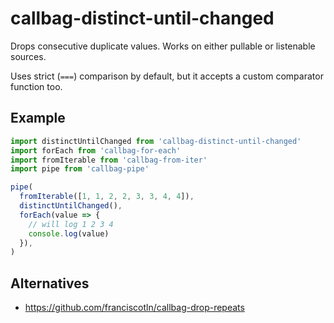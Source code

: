 # callbag-distinct-until-changed

Drops consecutive duplicate values. Works on either pullable or listenable sources.

Uses strict (`===`) comparison by default, but it accepts a custom comparator function too.

## Example

```js
import distinctUntilChanged from 'callbag-distinct-until-changed'
import forEach from 'callbag-for-each'
import fromIterable from 'callbag-from-iter'
import pipe from 'callbag-pipe'

pipe(
  fromIterable([1, 1, 2, 2, 3, 3, 4, 4]),
  distinctUntilChanged(),
  forEach(value => {
    // will log 1 2 3 4
    console.log(value)
  }),
)
```

## Alternatives

* https://github.com/franciscotln/callbag-drop-repeats
